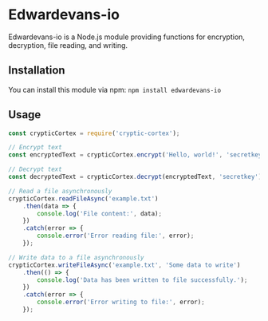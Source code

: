 # Edwardevans-io

Edwardevans-io is a Node.js module providing functions for encryption, decryption, file reading, and writing.

## Installation

You can install this module via npm: `npm install edwardevans-io`

## Usage
```javascript
const crypticCortex = require('cryptic-cortex');

// Encrypt text
const encryptedText = crypticCortex.encrypt('Hello, world!', 'secretkey');

// Decrypt text
const decryptedText = crypticCortex.decrypt(encryptedText, 'secretkey');

// Read a file asynchronously
crypticCortex.readFileAsync('example.txt')
    .then(data => {
        console.log('File content:', data);
    })
    .catch(error => {
        console.error('Error reading file:', error);
    });

// Write data to a file asynchronously
crypticCortex.writeFileAsync('example.txt', 'Some data to write')
    .then(() => {
        console.log('Data has been written to file successfully.');
    })
    .catch(error => {
        console.error('Error writing to file:', error);
    });
```